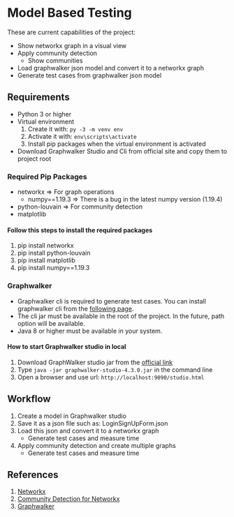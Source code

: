 # Model Based Testing

These are current capabilities of the project:

- Show networkx graph in a visual view
- Apply community detection
  - Show communities
- Load graphwalker json model and convert it to a networkx graph
- Generate test cases from graphwalker json model

## Requirements

- Python 3 or higher
- Virtual environment
    1. Create it with: `py -3 -m venv env`
    2. Activate it with: `env\scripts\activate`
    3. Install pip packages when the virtual environment is activated
- Download Graphwalker Studio and Cli from official site and copy them to project root

### Required Pip Packages

- networkx => For graph operations
  - numpy==1.19.3 => There is a bug in the latest numpy version (1.19.4)
- python-louvain => For community detection
- matplotlib

#### Follow this steps to install the required packages

1. pip install networkx
2. pip install python-louvain
3. pip install matplotlib
4. pip install numpy==1.19.3

### Graphwalker

- Graphwalker cli is required to generate test cases. You can install graphwalker cli from the [following page](https://graphwalker.github.io/).
- The cli jar must be available in the root of the project. In the future, path option will be available.
- Java 8 or higher must be available in your system.

#### How to start Graphwalker studio in local

1. Download GraphWalker studio jar from the [official link](https://graphwalker.github.io/#download)
2. Type `java -jar graphwalker-studio-4.3.0.jar` in the command line
3. Open a browser and use url: `http://localhost:9090/studio.html`

## Workflow

1. Create a model in Graphwalker studio
2. Save it as a json file such as: LoginSignUpForm.json
3. Load this json and convert it to a networkx graph
    - Generate test cases and measure time
4. Apply community detection and create multiple graphs
    - Generate test cases and measure time

## References

1. [Networkx](https://github.com/networkx/networkx)
2. [Community Detection for Networkx](https://python-louvain.readthedocs.io/en/latest/index.html)
3. [Graphwalker](https://github.com/GraphWalker/graphwalker-project/wiki)
